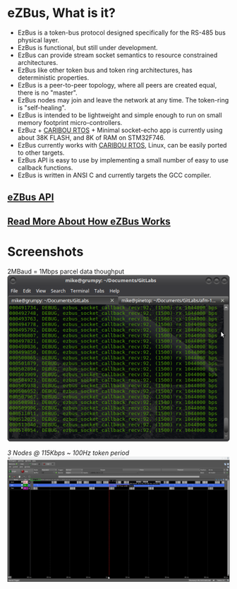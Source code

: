 # eZBus, What is it?

* EzBus is a token-bus protocol designed specifically for the RS-485 bus physical layer.
* EzBus is functional, but still under development.
* EzBus can provide stream socket semantics to resource constrained architectures.
* EzBus like other token bus and token ring architectures, has deterministic properties.
* EzBus is a peer-to-peer topology, where all peers are created equal, there is no "master".
* EzBus nodes may join and leave the network at any time. The token-ring is "self-healing".
* EzBus is intended to be lightweight and simple enough to run on small memory footprint micro-controllers.
* EzBuz + [CARIBOU RTOS](https://github.com/8bitgeek/caribou-rtos) + Minimal socket-echo app is currently using about 38K FLASH, and 8K of RAM on STM32F746.
* EzBus currently works with [CARIBOU RTOS](https://github.com/8bitgeek/caribou-rtos), Linux, can be easily ported to other targets.
* EzBus API is easy to use by implementing a small number of easy to use callback functions.
* EzBus is written in ANSI C and currently targets the GCC compiler.

## [eZBus API](http://8bitgeek.net/ezbus/html/)

## [Read More About How eZBus Works](docs/README.md)

# Screenshots

2MBaud = 1Mbps parcel data thoughput
![EzBus 1mbps](https://raw.githubusercontent.com/8bitgeek/ezbus/documentation/images/ezbus-1mbps-1501.png)

*3 Nodes @ 115Kbps ~ 100Hz token period*
![EzBus 3 node](https://raw.githubusercontent.com/8bitgeek/ezbus/master/images/ezbus-3node-115kbps.png)



